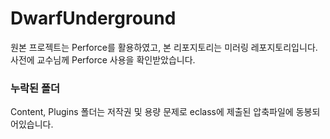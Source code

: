 # DwarfUnderground
원본 프로젝트는 Perforce를 활용하였고, 본 리포지토리는 미러링 레포지토리입니다.
<br/>
사전에 교수님께 Perforce 사용을 확인받았습니다.

### 누락된 폴더
Content, Plugins 폴더는 저작권 및 용량 문제로 eclass에 제출된 압축파일에 동봉되어있습니다.
